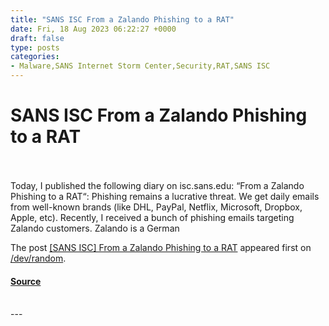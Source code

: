 ```yaml
---
title: "SANS ISC From a Zalando Phishing to a RAT"
date: Fri, 18 Aug 2023 06:22:27 +0000
draft: false
type: posts
categories: 
- Malware,SANS Internet Storm Center,Security,RAT,SANS ISC
---
```

# SANS ISC From a Zalando Phishing to a RAT

<br/>

<br/>
Today, I published the following diary on isc.sans.edu: “From a Zalando Phishing to a RAT“: Phishing remains a lucrative threat. We get daily emails from well-known brands (like DHL, PayPal, Netflix, Microsoft, Dropbox, Apple, etc). Recently, I received a bunch of phishing emails targeting Zalando customers. Zalando is a German

The post [\[SANS ISC\] From a Zalando Phishing to a RAT](https://blog.rootshell.be/2023/08/18/sans-isc-from-a-zalando-phishing-to-a-rat/) appeared first on [/dev/random](https://blog.rootshell.be).

#### [Source](https://blog.rootshell.be/2023/08/18/sans-isc-from-a-zalando-phishing-to-a-rat/)

<br/>
---

